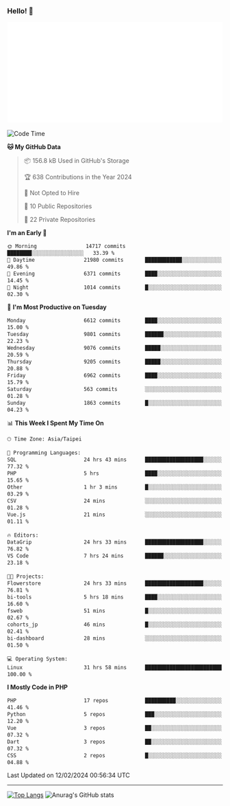 ### Hello! 👋

![Metrics](/metrics.classic.svg)

<!--START_SECTION:waka-->
![Code Time](http://img.shields.io/badge/Code%20Time-1%2C145%20hrs%202%20mins-blue)

**🐱 My GitHub Data** 

> 📦 156.8 kB Used in GitHub's Storage 
 > 
> 🏆 638 Contributions in the Year 2024
 > 
> 🚫 Not Opted to Hire
 > 
> 📜 10 Public Repositories 
 > 
> 🔑 22 Private Repositories 
 > 
**I'm an Early 🐤** 

```text
🌞 Morning                14717 commits       ████████░░░░░░░░░░░░░░░░░   33.39 % 
🌆 Daytime                21980 commits       ████████████░░░░░░░░░░░░░   49.86 % 
🌃 Evening                6371 commits        ████░░░░░░░░░░░░░░░░░░░░░   14.45 % 
🌙 Night                  1014 commits        █░░░░░░░░░░░░░░░░░░░░░░░░   02.30 % 
```
📅 **I'm Most Productive on Tuesday** 

```text
Monday                   6612 commits        ████░░░░░░░░░░░░░░░░░░░░░   15.00 % 
Tuesday                  9801 commits        ██████░░░░░░░░░░░░░░░░░░░   22.23 % 
Wednesday                9076 commits        █████░░░░░░░░░░░░░░░░░░░░   20.59 % 
Thursday                 9205 commits        █████░░░░░░░░░░░░░░░░░░░░   20.88 % 
Friday                   6962 commits        ████░░░░░░░░░░░░░░░░░░░░░   15.79 % 
Saturday                 563 commits         ░░░░░░░░░░░░░░░░░░░░░░░░░   01.28 % 
Sunday                   1863 commits        █░░░░░░░░░░░░░░░░░░░░░░░░   04.23 % 
```


📊 **This Week I Spent My Time On** 

```text
🕑︎ Time Zone: Asia/Taipei

💬 Programming Languages: 
SQL                      24 hrs 43 mins      ███████████████████░░░░░░   77.32 % 
PHP                      5 hrs               ████░░░░░░░░░░░░░░░░░░░░░   15.65 % 
Other                    1 hr 3 mins         █░░░░░░░░░░░░░░░░░░░░░░░░   03.29 % 
CSV                      24 mins             ░░░░░░░░░░░░░░░░░░░░░░░░░   01.28 % 
Vue.js                   21 mins             ░░░░░░░░░░░░░░░░░░░░░░░░░   01.11 % 

🔥 Editors: 
DataGrip                 24 hrs 33 mins      ███████████████████░░░░░░   76.82 % 
VS Code                  7 hrs 24 mins       ██████░░░░░░░░░░░░░░░░░░░   23.18 % 

🐱‍💻 Projects: 
Flowerstore              24 hrs 33 mins      ███████████████████░░░░░░   76.81 % 
bi-tools                 5 hrs 18 mins       ████░░░░░░░░░░░░░░░░░░░░░   16.60 % 
fsweb                    51 mins             █░░░░░░░░░░░░░░░░░░░░░░░░   02.67 % 
cohorts_jp               46 mins             █░░░░░░░░░░░░░░░░░░░░░░░░   02.41 % 
bi-dashboard             28 mins             ░░░░░░░░░░░░░░░░░░░░░░░░░   01.50 % 

💻 Operating System: 
Linux                    31 hrs 58 mins      █████████████████████████   100.00 % 
```

**I Mostly Code in PHP** 

```text
PHP                      17 repos            ██████████░░░░░░░░░░░░░░░   41.46 % 
Python                   5 repos             ███░░░░░░░░░░░░░░░░░░░░░░   12.20 % 
Vue                      3 repos             ██░░░░░░░░░░░░░░░░░░░░░░░   07.32 % 
Dart                     3 repos             ██░░░░░░░░░░░░░░░░░░░░░░░   07.32 % 
CSS                      2 repos             █░░░░░░░░░░░░░░░░░░░░░░░░   04.88 % 
```




 Last Updated on 12/02/2024 00:56:34 UTC
<!--END_SECTION:waka-->

<hr>

<span style="display:inline-block">[![Top Langs](https://github-readme-stats.vercel.app/api/top-langs/?username=maureendadap&layout=compact&theme=transparent)](https://github.com/anuraghazra/github-readme-stats)</span>
<span style="display:inline-block">![Anurag's GitHub stats](https://github-readme-stats.vercel.app/api?username=maureendadap&show_icons=true&theme=transparent&count_private=true)</span>

<!--
**MaureenDadap/maureendadap** is a ✨ _special_ ✨ repository because its `README.md` (this file) appears on your GitHub profile.

Here are some ideas to get you started:

- 🔭 I’m currently working on ...
- 🌱 I’m currently learning ...
- 👯 I’m looking to collaborate on ...
- 🤔 I’m looking for help with ...
- 💬 Ask me about ...
- 📫 How to reach me: ...
- 😄 Pronouns: ...
- ⚡ Fun fact: ...
-->

